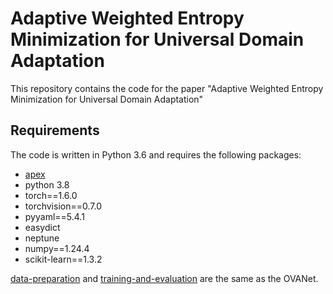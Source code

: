 # Adaptive Weighted Entropy Minimization for Universal Domain Adaptation

This repository contains the code for the paper "Adaptive Weighted Entropy Minimization for Universal Domain Adaptation" 

## Requirements

The code is written in Python 3.6 and requires the following packages:

- [apex](https://github.com/NVIDIA/apex) 
- python 3.8
- torch==1.6.0
- torchvision==0.7.0
- pyyaml==5.4.1
- easydict
- neptune
- numpy==1.24.4
- scikit-learn==1.3.2

[data-preparation](https://github.com/VisionLearningGroup/OVANet?tab=readme-ov-file#data-preparation) and [training-and-evaluation](https://github.com/VisionLearningGroup/OVANet?tab=readme-ov-file#training-and-evaluation) are the same as the OVANet.